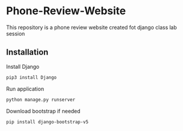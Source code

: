 # Phone-Review-Website

This repository is a phone review website created fot django class lab session

## Installation

Install Django
```bash
pip3 install Django
```

Run application
```bash
python manage.py runserver
```

Download bootstrap if needed
```bash
pip install django-bootstrap-v5
```
